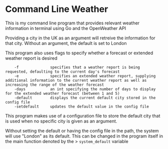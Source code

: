 # Command Line Weather

This is my command line program that provides relevant weather information in terminal using Go and the OpenWeather API

Providing a city in the UK as an argument will retreive the information for that city. Without an argument, the default is set to London

This program also uses flags to specify whether a forecast or extended weather report is desired
```    
    -f              specifies that a weather report is being requested, defaulting to the current day's forecast
    -e              specifies an extended weather report, supplying additional information to the current weather report as well as increasing the range of the weather forecast
    -days           an int specifying the number of days to display for the extended weather forecast (between 1 and 5)
    -default        displays the current default city stored in the config file
    -setdefault     updates the default value in the config file
```

This program makes use of a configuration file to store the default city that is used when no specific city is given as an argument. 

Without setting the default or having the config file in the path, the system will use "London" as its default. This can be changed in the program itself in the main function denoted by the >
`system_default` variable
